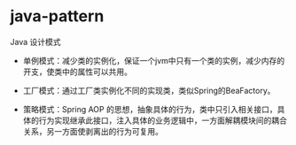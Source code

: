 # java-pattern
Java 设计模式

* 单例模式：减少类的实例化，保证一个jvm中只有一个类的实例，减少内存的开支，使类中的属性可以共用。

* 工厂模式：通过工厂类实例化不同的实现类，类似Spring的BeaFactory。

* 策略模式：Spring AOP 的思想，抽象具体的行为，类中只引入相关接口，具体的行为实现继承此接口，注入具体的业务逻辑中，一方面解耦模块间的耦合关系，另一方面使剥离出的行为可复用。
